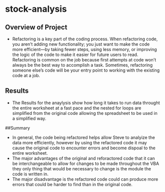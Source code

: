 # stock-analysis


## Overview of Project
* Refactoring is a key part of the coding process. When refactoring code, you aren’t adding new functionality; you just want to make the code more efficient—by taking fewer steps, using less memory, or improving the logic of the code to make it easier for future users to read. Refactoring is common on the job because first attempts at code won’t always be the best way to accomplish a task. Sometimes, refactoring someone else’s code will be your entry point to working with the existing code at a job.


## Results
* The Results for the anaylysis show how long it takes to run data throught the entire worksheet at a fast pace and the nested for loops are simplified from the original code allowing the spreadsheet to be used in a simplified way. 

##Summary

* In general, the code being refactored helps allow Steve to analyize the data more efficiently, however by using the refactored code it may cause the original code to encounter errors and become dispoal to the entire worksheet. 
* The major advantages of the original and reforactored code that it can be interchangeable to allow for changes to be made throughout the VBA they only thing that would be necessary to change is the module the code is written in.
* The major disadvantage is the refactored code could can produce more errors that could be harder to find than in the original code.
